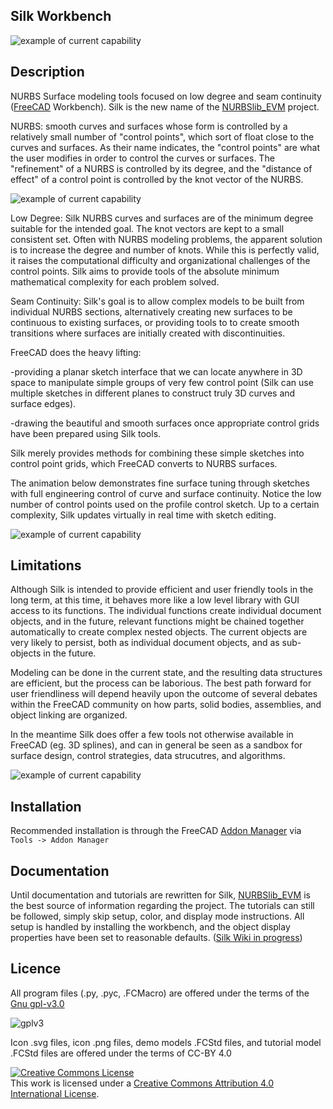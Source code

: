 ## Silk Workbench

![example of current capability](https://github.com/edwardvmills/Silk/blob/master/Resources/Demo_files/Silk_Demo_02.png?raw=true)

## Description
NURBS Surface modeling tools focused on low degree and seam continuity ([FreeCAD](https://www.freecadweb.org/) Workbench). Silk is the new name of the [NURBSlib_EVM](http://edwardvmills.github.io/NURBSlib_EVM/) project.

NURBS: smooth curves and surfaces whose form is controlled by a relatively small number of "control points", which sort of float close to the curves and surfaces. As their name indicates, the "control points" are what the user modifies in order to control the curves or surfaces. The "refinement" of a NURBS is controlled by its degree, and the "distance of effect" of a control point is controlled by the knot vector of the NURBS.

![example of current capability](https://github.com/edwardvmills/Silk/blob/master/Resources/Demo_files/Silk_Demo_03_01.png?raw=true)

Low Degree: Silk NURBS curves and surfaces are of the minimum degree suitable for the intended goal. The knot vectors are kept to a small consistent set. Often with NURBS modeling problems, the apparent solution is to increase the degree and number of knots. While this is perfectly valid, it raises the computational difficulty and organizational challenges of the control points. Silk aims to provide tools of the absolute minimum mathematical complexity for each problem solved.

Seam Continuity: Silk's goal is to allow complex models to be built from individual NURBS sections, alternatively creating new surfaces to be continuous to existing surfaces, or providing tools to to create smooth transitions where surfaces are initially created with discontinuities.

FreeCAD does the heavy lifting:

-providing a planar sketch interface that we can locate anywhere in 3D space to manipulate simple groups of very few control point (Silk can use multiple sketches in different planes to construct truly 3D curves and surface edges).

-drawing the beautiful and smooth surfaces once appropriate control grids have been prepared using Silk tools.

Silk merely provides methods for combining these simple sketches into control point grids, which FreeCAD converts to NURBS surfaces. 

The animation below demonstrates fine surface tuning through sketches with full engineering control of curve and surface continuity. Notice the low number of control points used on the profile control sketch. Up to a certain complexity, Silk updates virtually in real time with sketch editing.

![example of current capability](https://github.com/edwardvmills/Silk/blob/master/Resources/Demo_files/Steering_Wheel_01_01.gif?raw=true)


## Limitations
Although Silk is intended to provide efficient and user friendly tools in the long term, at this time, it behaves more like a low level library with GUI access to its functions. The individual functions create individual document objects, and in the future, relevant functions might be chained together automatically to create complex nested objects. The current objects are very likely to persist, both as individual document objects, and as sub-objects in the future.

Modeling can be done in the current state, and the resulting data structures are efficient, but the process can be laborious. The best path forward for user friendliness will depend heavily upon the outcome of several debates within the FreeCAD community on how parts, solid bodies, assemblies, and object linking are organized.

In the meantime Silk does offer a few tools not otherwise available in FreeCAD (eg. 3D splines), and can in general be seen as a sandbox for surface design, control strategies, data strucutres, and algorithms.

![example of current capability](https://github.com/edwardvmills/Silk/blob/master/Resources/Demo_files/Steering_Wheel_03_05.png?raw=true)

## Installation
Recommended installation is through the FreeCAD [Addon Manager](https://wiki.freecadweb.org/AddonManager) via `Tools -> Addon Manager`

## Documentation
Until documentation and tutorials are rewritten for Silk, [NURBSlib_EVM](http://edwardvmills.github.io/NURBSlib_EVM/) is the best source of information regarding the project. 
The tutorials can still be followed, simply skip setup, color, and display mode instructions. All setup is handled by installing the workbench, and the object display properties have been set to reasonable defaults. ([Silk Wiki in progress](https://github.com/edwardvmills/Silk/wiki))



## Licence
All program files (.py, .pyc, .FCMacro) are offered under the terms of the [Gnu gpl-v3.0](https://www.gnu.org/licenses/gpl-3.0.en.html)

![gplv3](https://www.gnu.org/graphics/gplv3-127x51.png)

Icon .svg files, icon .png files, demo models .FCStd files, and tutorial model .FCStd files are offered under the terms of CC-BY 4.0

<a rel="license" href="http://creativecommons.org/licenses/by/4.0/"><img alt="Creative Commons License" style="border-width:0" src="https://i.creativecommons.org/l/by/4.0/88x31.png" /></a><br />This work is licensed under a <a rel="license" href="http://creativecommons.org/licenses/by/4.0/">Creative Commons Attribution 4.0 International License</a>.
